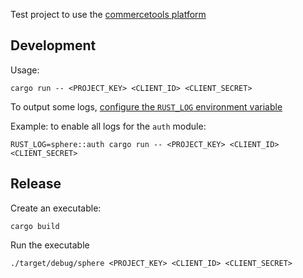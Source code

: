 Test project to use the [commercetools platform](http://dev.commercetools.com/)

## Development

Usage:
```
cargo run -- <PROJECT_KEY> <CLIENT_ID> <CLIENT_SECRET>
```

To output some logs, [configure the `RUST_LOG` environment variable](http://doc.rust-lang.org/log/env_logger/index.html)

Example: to enable all logs for the `auth` module:
```
RUST_LOG=sphere::auth cargo run -- <PROJECT_KEY> <CLIENT_ID> <CLIENT_SECRET>
```

## Release

Create an executable:
```
cargo build
```

Run the executable
```
./target/debug/sphere <PROJECT_KEY> <CLIENT_ID> <CLIENT_SECRET>
```
